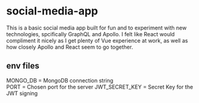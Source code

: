 # social-media-app

This is a basic social media app built for fun and to experiment with new technologies, spcifically GraphQL and Apollo. I felt like React would compliment it nicely as I get plenty of Vue experience at work, as well as how closely Apollo and React seem to go together.

## env files
MONGO_DB = MongoDB connection string             
PORT = Chosen port for the server
JWT_SECRET_KEY = Secret Key for the JWT signing